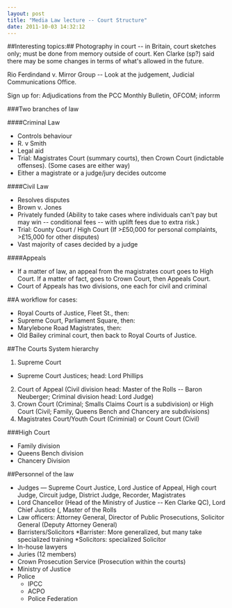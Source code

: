 ```yaml
---
layout: post
title: "Media Law lecture -- Court Structure"
date: 2011-10-03 14:32:12
---
```


##Interesting topics:##
Photography in court -- in Britain, court sketches only; must be done from memory outside of court. Ken Clarke (sp?) said there may be some changes in terms of what's allowed in the future.

Rio Ferdindand v. Mirror Group -- Look at the judgement, Judicial Communications Office. 

Sign up for: Adjudications from the PCC Monthly Bulletin, OFCOM; inforrm

###Two branches of law

####Criminal Law
* Controls behaviour
* R. v Smith
* Legal aid
* Trial: Magistrates Court (summary courts), then Crown Court (indictable offenses). (Some cases are either way)
* Either a magistrate or a judge/jury decides outcome

####Civil Law
* Resolves disputes
* Brown v. Jones
* Privately funded (Ability to take cases where individuals can't pay but may win -- conditional fees -- with uplift fees due to extra risk.)
* Trial: County Court / High Court (If >£50,000 for personal complaints, >£15,000 for other disputes)
* Vast majority of cases decided by a judge

####Appeals
* If a matter of law, an appeal from the magistrates court goes to High Court. If a matter of fact, goes to Crown Court, then Appeals Court.
* Court of Appeals has two divisions, one each for civil and criminal

##A workflow for cases:
* Royal Courts of Justice, Fleet St., then:
* Supreme Court, Parliament Square, then:
* Marylebone Road Magistrates, then:
* Old Bailey criminal court, then back to Royal Courts of Justice.

##The Courts System hierarchy
1. Supreme Court
* Supreme Court Justices; head: Lord Phillips
2. Court of Appeal (Civil division head: Master of the Rolls -- Baron Neuberger; Criminal division head: Lord Judge)
3. Crown Court (Criminal; Smalls Claims Court is a subdivision) or High Court (Civil; Family, Queens Bench and Chancery are subdivisions)
4. Magistrates Court/Youth Court (Criminial) or Count Court (Civil)

###High Court
* Family division
* Queens Bench division
* Chancery Division

##Personnel of the law
* Judges — Supreme Court Justice, Lord Justice of Appeal, High court Judge, Circuit judge, District Judge, Recorder, Magistrates
* Lord Chancellor (Head of the Ministry of Justice -- Ken Clarke QC), Lord Chief Justice (, Master of the Rolls
* Law officers: Attorney General, Director of Public Prosecutions, Solicitor General (Deputy Attorney General)
* Barristers/Solicitors
  *Barrister: More generalized, but many take specialized training
  *Solicitors: specialized Solicitor
* In-house lawyers
* Juries (12 members)
* Crown Prosecution Service (Prosecution within the courts)
* Ministry of Justice
* Police
  * IPCC
  * ACPO
  * Police Federation